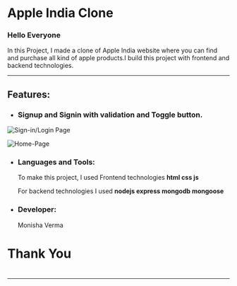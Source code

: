 <h1>Apple India Clone</h1>

<h3>Hello Everyone</h3>

<p>In this Project, I made a clone of Apple India website where you can find and purchase all kind of apple products.I build this project with frontend and backend technologies.</p>

***

<h2>Features:</h2>

* <h3>Signup and Signin with validation and Toggle button.</h3>
![Sign-in/Login Page](https://github.com/rocklee04/habitual-oatmeal-3228/assets/113840899/4cd83b7a-4395-4699-9a20-3f958094e097)


![Home-Page](https://github.com/rocklee04/habitual-oatmeal-3228/assets/113840899/e4af68f6-63d6-4c31-8e49-d1537a172e26)


* <h3>Languages and Tools:</h3>

  <p>To make this project, I used Frontend technologies <strong>html css js</strong *** <p>
  <p>For backend technologies I used <strong>nodejs express mongodb mongoose</strong> <p> 
  
* <h3>Developer:</h3>
  
  <p>Monisha Verma</p> 


<h1>Thank You<h1>

***

